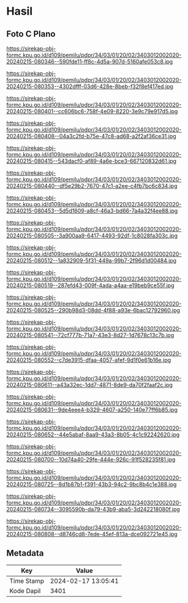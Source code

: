 # Hasil

## Foto C Plano

https://sirekap-obj-formc.kpu.go.id/d109/pemilu/pdpr/34/03/01/20/02/3403012002020-20240215-080346--590fde11-ff8c-4d5a-907d-5160afe053c8.jpg

https://sirekap-obj-formc.kpu.go.id/d109/pemilu/pdpr/34/03/01/20/02/3403012002020-20240215-080353--4302dfff-03d6-428e-8beb-f32f8ef417ed.jpg

https://sirekap-obj-formc.kpu.go.id/d109/pemilu/pdpr/34/03/01/20/02/3403012002020-20240215-080401--cc606bc6-758f-4e09-8220-3e9c79e917d5.jpg

https://sirekap-obj-formc.kpu.go.id/d109/pemilu/pdpr/34/03/01/20/02/3403012002020-20240215-080408--04a3c2fd-b75e-47c8-ad68-a2f2af36ce31.jpg

https://sirekap-obj-formc.kpu.go.id/d109/pemilu/pdpr/34/03/01/20/02/3403012002020-20240215-080415--543dacf0-af89-4a6e-bce3-667120832d61.jpg

https://sirekap-obj-formc.kpu.go.id/d109/pemilu/pdpr/34/03/01/20/02/3403012002020-20240215-080440--df5e29b2-7670-47c1-a2ee-c4fb7bc6c834.jpg

https://sirekap-obj-formc.kpu.go.id/d109/pemilu/pdpr/34/03/01/20/02/3403012002020-20240215-080453--5d5d1609-a8cf-46a3-bd66-7a4a32f4ee88.jpg

https://sirekap-obj-formc.kpu.go.id/d109/pemilu/pdpr/34/03/01/20/02/3403012002020-20240215-080505--3a900aa9-6417-4493-92df-1c8028fa303c.jpg

https://sirekap-obj-formc.kpu.go.id/d109/pemilu/pdpr/34/03/01/20/02/3403012002020-20240215-080512--1a832909-5f31-449a-99b7-2f96d1d00484.jpg

https://sirekap-obj-formc.kpu.go.id/d109/pemilu/pdpr/34/03/01/20/02/3403012002020-20240215-080519--287efd43-009f-4ada-a4aa-e19beb9ce55f.jpg

https://sirekap-obj-formc.kpu.go.id/d109/pemilu/pdpr/34/03/01/20/02/3403012002020-20240215-080525--290b98d3-08dd-4f88-a93e-6bac12792960.jpg

https://sirekap-obj-formc.kpu.go.id/d109/pemilu/pdpr/34/03/01/20/02/3403012002020-20240215-080541--72cf777b-71a7-43e3-8d27-1d7678c13c7b.jpg

https://sirekap-obj-formc.kpu.go.id/d109/pemilu/pdpr/34/03/01/20/02/3403012002020-20240215-080552--c7de3915-dfaa-4057-afef-9d1f0e61b16e.jpg

https://sirekap-obj-formc.kpu.go.id/d109/pemilu/pdpr/34/03/01/20/02/3403012002020-20240215-080611--a43a32ec-1dd7-4871-8de9-da70f2faaf2c.jpg

https://sirekap-obj-formc.kpu.go.id/d109/pemilu/pdpr/34/03/01/20/02/3403012002020-20240215-080631--9de4eee4-b329-4607-a250-140e77ff6b85.jpg

https://sirekap-obj-formc.kpu.go.id/d109/pemilu/pdpr/34/03/01/20/02/3403012002020-20240215-080652--44e5abaf-8aa9-43a3-8b05-4c1c92242620.jpg

https://sirekap-obj-formc.kpu.go.id/d109/pemilu/pdpr/34/03/01/20/02/3403012002020-20240215-080700--10d74a40-29fe-444e-926c-91f528235f81.jpg

https://sirekap-obj-formc.kpu.go.id/d109/pemilu/pdpr/34/03/01/20/02/3403012002020-20240215-080725--8d1b87b1-f391-43b3-94c2-9bc8b4c1e388.jpg

https://sirekap-obj-formc.kpu.go.id/d109/pemilu/pdpr/34/03/01/20/02/3403012002020-20240215-080734--3095590b-da79-43b9-aba5-3d242218080f.jpg

https://sirekap-obj-formc.kpu.go.id/d109/pemilu/pdpr/34/03/01/20/02/3403012002020-20240215-080808--d8746cd8-7ede-45ef-813a-dce092721e45.jpg


## Metadata

| Key        | Value               |
| ---------- | ------------------- |
| Time Stamp | 2024-02-17 13:05:41 |
| Kode Dapil | 3401                |



